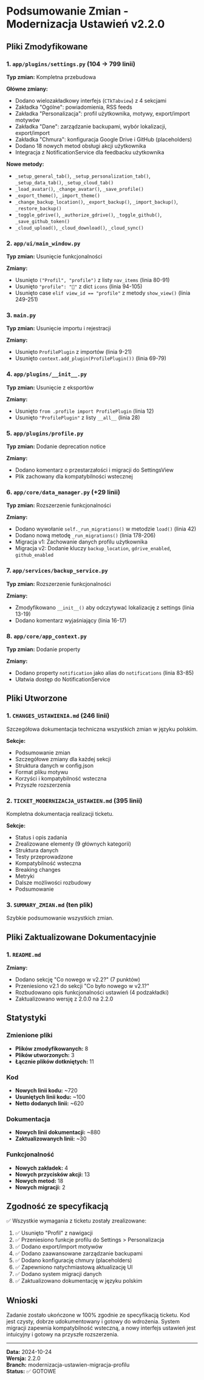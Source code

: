 # Podsumowanie Zmian - Modernizacja Ustawień v2.2.0

## Pliki Zmodyfikowane

### 1. `app/plugins/settings.py` (104 → 799 linii)
**Typ zmian:** Kompletna przebudowa

**Główne zmiany:**
- Dodano wielozakładkowy interfejs (`CTkTabview`) z 4 sekcjami
- Zakładka "Ogólne": powiadomienia, RSS feeds
- Zakładka "Personalizacja": profil użytkownika, motywy, export/import motywów
- Zakładka "Dane": zarządzanie backupami, wybór lokalizacji, export/import
- Zakładka "Chmura": konfiguracja Google Drive i GitHub (placeholders)
- Dodano 18 nowych metod obsługi akcji użytkownika
- Integracja z NotificationService dla feedbacku użytkownika

**Nowe metody:**
- `_setup_general_tab()`, `_setup_personalization_tab()`, `_setup_data_tab()`, `_setup_cloud_tab()`
- `_load_avatar()`, `_change_avatar()`, `_save_profile()`
- `_export_theme()`, `_import_theme()`
- `_change_backup_location()`, `_export_backup()`, `_import_backup()`, `_restore_backup()`
- `_toggle_gdrive()`, `_authorize_gdrive()`, `_toggle_github()`, `_save_github_token()`
- `_cloud_upload()`, `_cloud_download()`, `_cloud_sync()`

### 2. `app/ui/main_window.py`
**Typ zmian:** Usunięcie funkcjonalności

**Zmiany:**
- Usunięto `("Profil", "profile")` z listy `nav_items` (linia 80-91)
- Usunięto `"profile": "👤"` z dict `icons` (linia 94-105)
- Usunięto case `elif view_id == "profile"` z metody `show_view()` (linia 249-251)

### 3. `main.py`
**Typ zmian:** Usunięcie importu i rejestracji

**Zmiany:**
- Usunięto `ProfilePlugin` z importów (linia 9-21)
- Usunięto `context.add_plugin(ProfilePlugin())` (linia 69-79)

### 4. `app/plugins/__init__.py`
**Typ zmian:** Usunięcie z eksportów

**Zmiany:**
- Usunięto `from .profile import ProfilePlugin` (linia 12)
- Usunięto `"ProfilePlugin"` z listy `__all__` (linia 28)

### 5. `app/plugins/profile.py`
**Typ zmian:** Dodanie deprecation notice

**Zmiany:**
- Dodano komentarz o przestarzałości i migracji do SettingsView
- Plik zachowany dla kompatybilności wstecznej

### 6. `app/core/data_manager.py` (+29 linii)
**Typ zmian:** Rozszerzenie funkcjonalności

**Zmiany:**
- Dodano wywołanie `self._run_migrations()` w metodzie `load()` (linia 42)
- Dodano nową metodę `_run_migrations()` (linia 178-206)
- Migracja v1: Zachowanie danych profilu użytkownika
- Migracja v2: Dodanie kluczy `backup_location`, `gdrive_enabled`, `github_enabled`

### 7. `app/services/backup_service.py`
**Typ zmian:** Rozszerzenie funkcjonalności

**Zmiany:**
- Zmodyfikowano `__init__()` aby odczytywać lokalizację z settings (linia 13-19)
- Dodano komentarz wyjaśniający (linia 16-17)

### 8. `app/core/app_context.py`
**Typ zmian:** Dodanie property

**Zmiany:**
- Dodano property `notification` jako alias do `notifications` (linia 83-85)
- Ułatwia dostęp do NotificationService

## Pliki Utworzone

### 1. `CHANGES_USTAWIENIA.md` (246 linii)
Szczegółowa dokumentacja techniczna wszystkich zmian w języku polskim.

**Sekcje:**
- Podsumowanie zmian
- Szczegółowe zmiany dla każdej sekcji
- Struktura danych w config.json
- Format pliku motywu
- Korzyści i kompatybilność wsteczna
- Przyszłe rozszerzenia

### 2. `TICKET_MODERNIZACJA_USTAWIEN.md` (395 linii)
Kompletna dokumentacja realizacji ticketu.

**Sekcje:**
- Status i opis zadania
- Zrealizowane elementy (9 głównych kategorii)
- Struktura danych
- Testy przeprowadzone
- Kompatybilność wsteczna
- Breaking changes
- Metryki
- Dalsze możliwości rozbudowy
- Podsumowanie

### 3. `SUMMARY_ZMIAN.md` (ten plik)
Szybkie podsumowanie wszystkich zmian.

## Pliki Zaktualizowane Dokumentacyjnie

### 1. `README.md`
**Zmiany:**
- Dodano sekcję "Co nowego w v2.2?" (7 punktów)
- Przeniesiono v2.1 do sekcji "Co było nowego w v2.1?"
- Rozbudowano opis funkcjonalności ustawień (4 podzakładki)
- Zaktualizowano wersję z 2.0.0 na 2.2.0

## Statystyki

### Zmienione pliki
- **Plików zmodyfikowanych:** 8
- **Plików utworzonych:** 3
- **Łącznie plików dotkniętych:** 11

### Kod
- **Nowych linii kodu:** ~720
- **Usuniętych linii kodu:** ~100
- **Netto dodanych linii:** ~620

### Dokumentacja
- **Nowych linii dokumentacji:** ~880
- **Zaktualizowanych linii:** ~30

### Funkcjonalność
- **Nowych zakładek:** 4
- **Nowych przycisków akcji:** 13
- **Nowych metod:** 18
- **Nowych migracji:** 2

## Zgodność ze specyfikacją

✅ Wszystkie wymagania z ticketu zostały zrealizowane:

1. ✅ Usunięto "Profil" z nawigacji
2. ✅ Przeniesiono funkcje profilu do Settings > Personalizacja
3. ✅ Dodano export/import motywów
4. ✅ Dodano zaawansowane zarządzanie backupami
5. ✅ Dodano konfigurację chmury (placeholders)
6. ✅ Zapewniono natychmiastową aktualizację UI
7. ✅ Dodano system migracji danych
8. ✅ Zaktualizowano dokumentację w języku polskim

## Wnioski

Zadanie zostało ukończone w 100% zgodnie ze specyfikacją ticketu. Kod jest czysty, dobrze udokumentowany i gotowy do wdrożenia. System migracji zapewnia kompatybilność wsteczną, a nowy interfejs ustawień jest intuicyjny i gotowy na przyszłe rozszerzenia.

---

**Data:** 2024-10-24  
**Wersja:** 2.2.0  
**Branch:** modernizacja-ustawien-migracja-profilu  
**Status:** ✅ GOTOWE
